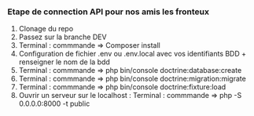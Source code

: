 ### Etape de connection API pour nos amis les fronteux

1. Clonage du repo
2. Passez sur la branche DEV
3. Terminal : commmande  => Composer install
4. Configuration de fichier .env ou .env.local avec vos identifiants BDD + renseigner le nom de la bdd
5. Terminal : commmande  => php bin/console doctrine:database:create
6. Terminal : commmande  => php bin/console doctrine:migration:migrate
7. Terminal : commmande  => php bin/console doctrine:fixture:load
8. Ouvrir un serveur sur le localhost : Terminal : commmande  => php -S 0.0.0.0:8000 -t public